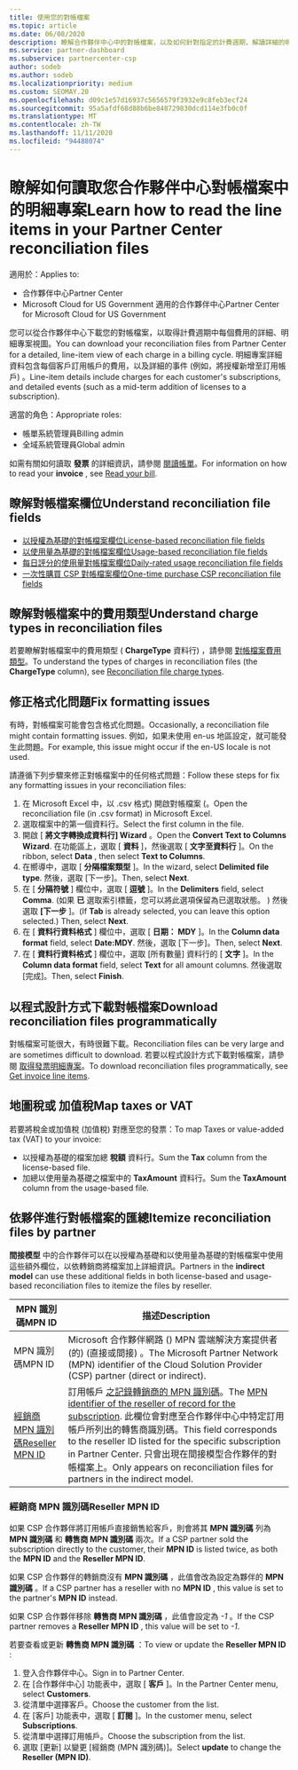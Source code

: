 ```yaml
---
title: 使用您的對帳檔案
ms.topic: article
ms.date: 06/08/2020
description: 瞭解合作夥伴中心中的對帳檔案，以及如何針對指定的計費週期，解讀詳細的明細專案查看費用。
ms.service: partner-dashboard
ms.subservice: partnercenter-csp
author: sodeb
ms.author: sodeb
ms.localizationpriority: medium
ms.custom: SEOMAY.20
ms.openlocfilehash: d09c1e57d16937c5656579f3932e9c8feb3ecf24
ms.sourcegitcommit: 95a5afdf68d88b6be848729830dcd114e3fb0c0f
ms.translationtype: MT
ms.contentlocale: zh-TW
ms.lasthandoff: 11/11/2020
ms.locfileid: "94488074"
---
```

# <a name="learn-how-to-read-the-line-items-in-your-partner-center-reconciliation-files"></a><span data-ttu-id="5ad0f-103">瞭解如何讀取您合作夥伴中心對帳檔案中的明細專案</span><span class="sxs-lookup"><span data-stu-id="5ad0f-103">Learn how to read the line items in your Partner Center reconciliation files</span></span>

<span data-ttu-id="5ad0f-104">適用於：</span><span class="sxs-lookup"><span data-stu-id="5ad0f-104">Applies to:</span></span>

- <span data-ttu-id="5ad0f-105">合作夥伴中心</span><span class="sxs-lookup"><span data-stu-id="5ad0f-105">Partner Center</span></span>
- <span data-ttu-id="5ad0f-106">Microsoft Cloud for US Government 適用的合作夥伴中心</span><span class="sxs-lookup"><span data-stu-id="5ad0f-106">Partner Center for Microsoft Cloud for US Government</span></span>

<span data-ttu-id="5ad0f-107">您可以從合作夥伴中心下載您的對帳檔案，以取得計費週期中每個費用的詳細、明細專案視圖。</span><span class="sxs-lookup"><span data-stu-id="5ad0f-107">You can download your reconciliation files from Partner Center for a detailed, line-item view of each charge in a billing cycle.</span></span> <span data-ttu-id="5ad0f-108">明細專案詳細資料包含每個客戶訂用帳戶的費用，以及詳細的事件 (例如，將授權新增至訂用帳戶) 。</span><span class="sxs-lookup"><span data-stu-id="5ad0f-108">Line-item details include charges for each customer's subscriptions, and detailed events (such as a mid-term addition of licenses to a subscription).</span></span>

<span data-ttu-id="5ad0f-109">適當的角色：</span><span class="sxs-lookup"><span data-stu-id="5ad0f-109">Appropriate roles:</span></span>

- <span data-ttu-id="5ad0f-110">帳單系統管理員</span><span class="sxs-lookup"><span data-stu-id="5ad0f-110">Billing admin</span></span>
- <span data-ttu-id="5ad0f-111">全域系統管理員</span><span class="sxs-lookup"><span data-stu-id="5ad0f-111">Global admin</span></span>

<span data-ttu-id="5ad0f-112">如需有關如何讀取 **發票** 的詳細資訊，請參閱 [閱讀帳單](read-your-bill.md)。</span><span class="sxs-lookup"><span data-stu-id="5ad0f-112">For information on how to read your **invoice** , see [Read your bill](read-your-bill.md).</span></span>

## <a name="understand-reconciliation-file-fields"></a><span data-ttu-id="5ad0f-113">瞭解對帳檔案欄位</span><span class="sxs-lookup"><span data-stu-id="5ad0f-113">Understand reconciliation file fields</span></span>

- [<span data-ttu-id="5ad0f-114">以授權為基礎的對帳檔案欄位</span><span class="sxs-lookup"><span data-stu-id="5ad0f-114">License-based reconciliation file fields</span></span>](license-based-recon-files.md)
- [<span data-ttu-id="5ad0f-115">以使用量為基礎的對帳檔案欄位</span><span class="sxs-lookup"><span data-stu-id="5ad0f-115">Usage-based reconciliation file fields</span></span>](usage-based-recon-files.md)
- [<span data-ttu-id="5ad0f-116">每日評分的使用量對帳檔案欄位</span><span class="sxs-lookup"><span data-stu-id="5ad0f-116">Daily-rated usage reconciliation file fields</span></span>](daily-rated-usage-recon-files.md)
- [<span data-ttu-id="5ad0f-117">一次性購買 CSP 對帳檔案欄位</span><span class="sxs-lookup"><span data-stu-id="5ad0f-117">One-time purchase CSP reconciliation file fields</span></span>](modern-invoice-reconciliation-file.md)

## <a name="understand-charge-types-in-reconciliation-files"></a><span data-ttu-id="5ad0f-118">瞭解對帳檔案中的費用類型</span><span class="sxs-lookup"><span data-stu-id="5ad0f-118">Understand charge types in reconciliation files</span></span>

<span data-ttu-id="5ad0f-119">若要瞭解對帳檔案中的費用類型 ( **ChargeType** 資料行) ，請參閱 [對帳檔案費用類型](recon-file-charge-types.md)。</span><span class="sxs-lookup"><span data-stu-id="5ad0f-119">To understand the types of charges in reconciliation files (the **ChargeType** column), see [Reconciliation file charge types](recon-file-charge-types.md).</span></span>

## <a name="fix-formatting-issues"></a><span data-ttu-id="5ad0f-120">修正格式化問題</span><span class="sxs-lookup"><span data-stu-id="5ad0f-120">Fix formatting issues</span></span>

<span data-ttu-id="5ad0f-121">有時，對帳檔案可能會包含格式化問題。</span><span class="sxs-lookup"><span data-stu-id="5ad0f-121">Occasionally, a reconciliation file might contain formatting issues.</span></span> <span data-ttu-id="5ad0f-122">例如，如果未使用 en-us 地區設定，就可能發生此問題。</span><span class="sxs-lookup"><span data-stu-id="5ad0f-122">For example, this issue might occur if the en-US locale is not used.</span></span>

<span data-ttu-id="5ad0f-123">請遵循下列步驟來修正對帳檔案中的任何格式問題：</span><span class="sxs-lookup"><span data-stu-id="5ad0f-123">Follow these steps for fix any formatting issues in your reconciliation files:</span></span>

1. <span data-ttu-id="5ad0f-124">在 Microsoft Excel 中，以 .csv 格式) 開啟對帳檔案 (。</span><span class="sxs-lookup"><span data-stu-id="5ad0f-124">Open the reconciliation file (in .csv format) in Microsoft Excel.</span></span>
2. <span data-ttu-id="5ad0f-125">選取檔案中的第一個資料行。</span><span class="sxs-lookup"><span data-stu-id="5ad0f-125">Select the first column in the file.</span></span>
3. <span data-ttu-id="5ad0f-126">開啟 [ **將文字轉換成資料行] Wizard** 。</span><span class="sxs-lookup"><span data-stu-id="5ad0f-126">Open the **Convert Text to Columns Wizard**.</span></span> <span data-ttu-id="5ad0f-127">在功能區上，選取 [ **資料** ]，然後選取 [ **文字至資料行** ]。</span><span class="sxs-lookup"><span data-stu-id="5ad0f-127">On the ribbon, select **Data** , then select **Text to Columns**.</span></span>
4. <span data-ttu-id="5ad0f-128">在嚮導中，選取 [ **分隔檔案類型** ]。</span><span class="sxs-lookup"><span data-stu-id="5ad0f-128">In the wizard, select **Delimited file type**.</span></span> <span data-ttu-id="5ad0f-129">然後，選取 [下一步]。</span><span class="sxs-lookup"><span data-stu-id="5ad0f-129">Then, select **Next**.</span></span>
5. <span data-ttu-id="5ad0f-130">在 [ **分隔符號** ] 欄位中，選取 [ **逗號** ]。</span><span class="sxs-lookup"><span data-stu-id="5ad0f-130">In the **Delimiters** field, select **Comma**.</span></span> <span data-ttu-id="5ad0f-131"> (如果 **已** 選取索引標籤，您可以將此選項保留為已選取狀態。 ) 然後選取 **[下一步** ]。</span><span class="sxs-lookup"><span data-stu-id="5ad0f-131">(If **Tab** is already selected, you can leave this option selected.) Then, select **Next**.</span></span>
6. <span data-ttu-id="5ad0f-132">在 [ **資料行資料格式** ] 欄位中，選取 [ **日期： MDY** ]。</span><span class="sxs-lookup"><span data-stu-id="5ad0f-132">In the **Column data format** field, select **Date:MDY**.</span></span> <span data-ttu-id="5ad0f-133">然後，選取 [下一步]。</span><span class="sxs-lookup"><span data-stu-id="5ad0f-133">Then, select **Next**.</span></span>
7. <span data-ttu-id="5ad0f-134">在 [ **資料行資料格式** ] 欄位中，選取 [所有數量] 資料行的 [ **文字** ]。</span><span class="sxs-lookup"><span data-stu-id="5ad0f-134">In the **Column data format** field, select **Text** for all amount columns.</span></span> <span data-ttu-id="5ad0f-135">然後選取 [完成]。</span><span class="sxs-lookup"><span data-stu-id="5ad0f-135">Then, select **Finish**.</span></span>

## <a name="download-reconciliation-files-programmatically"></a><span data-ttu-id="5ad0f-136">以程式設計方式下載對帳檔案</span><span class="sxs-lookup"><span data-stu-id="5ad0f-136">Download reconciliation files programmatically</span></span>

<span data-ttu-id="5ad0f-137">對帳檔案可能很大，有時很難下載。</span><span class="sxs-lookup"><span data-stu-id="5ad0f-137">Reconciliation files can be very large and are sometimes difficult to download.</span></span> <span data-ttu-id="5ad0f-138">若要以程式設計方式下載對帳檔案，請參閱 [取得發票明細專案](/partner-center/develop/get-invoiceline-items)。</span><span class="sxs-lookup"><span data-stu-id="5ad0f-138">To download reconciliation files programmatically, see [Get invoice line items](/partner-center/develop/get-invoiceline-items).</span></span>

## <a name="map-taxes-or-vat"></a><span data-ttu-id="5ad0f-139">地圖稅或 加值稅</span><span class="sxs-lookup"><span data-stu-id="5ad0f-139">Map taxes or VAT</span></span>

<span data-ttu-id="5ad0f-140">若要將稅金或加值稅 (加值稅) 對應至您的發票：</span><span class="sxs-lookup"><span data-stu-id="5ad0f-140">To map Taxes or value-added tax (VAT) to your invoice:</span></span>

- <span data-ttu-id="5ad0f-141">以授權為基礎的檔案加總 **稅額** 資料行。</span><span class="sxs-lookup"><span data-stu-id="5ad0f-141">Sum the **Tax** column from the license-based file.</span></span>
- <span data-ttu-id="5ad0f-142">加總以使用量為基礎之檔案中的 **TaxAmount** 資料行。</span><span class="sxs-lookup"><span data-stu-id="5ad0f-142">Sum the **TaxAmount** column from the usage-based file.</span></span>

## <a name="itemize-reconciliation-files-by-partner"></a><span data-ttu-id="5ad0f-143">依夥伴進行對帳檔案的匯總</span><span class="sxs-lookup"><span data-stu-id="5ad0f-143">Itemize reconciliation files by partner</span></span>

<span data-ttu-id="5ad0f-144">**間接模型** 中的合作夥伴可以在以授權為基礎和以使用量為基礎的對帳檔案中使用這些額外欄位，以依轉銷商將檔案加上詳細資訊。</span><span class="sxs-lookup"><span data-stu-id="5ad0f-144">Partners in the **indirect model** can use these additional fields in both license-based and usage-based reconciliation files to itemize the files by reseller.</span></span>

| <span data-ttu-id="5ad0f-145">MPN 識別碼</span><span class="sxs-lookup"><span data-stu-id="5ad0f-145">MPN ID</span></span> | <span data-ttu-id="5ad0f-146">描述</span><span class="sxs-lookup"><span data-stu-id="5ad0f-146">Description</span></span> |
| ------ | ----------- |
| <span data-ttu-id="5ad0f-147">MPN 識別碼</span><span class="sxs-lookup"><span data-stu-id="5ad0f-147">MPN ID</span></span> | <span data-ttu-id="5ad0f-148">Microsoft 合作夥伴網路 () MPN 雲端解決方案提供者 (的)  (直接或間接) 。</span><span class="sxs-lookup"><span data-stu-id="5ad0f-148">The Microsoft Partner Network (MPN) identifier of the Cloud Solution Provider (CSP) partner (direct or indirect).</span></span> |
| [<span data-ttu-id="5ad0f-149">經銷商 MPN 識別碼</span><span class="sxs-lookup"><span data-stu-id="5ad0f-149">Reseller MPN ID</span></span>](#reseller-mpn-id) | <span data-ttu-id="5ad0f-150">訂用帳戶 [之記錄轉銷商的 MPN 識別碼](#reseller-mpn-id)。</span><span class="sxs-lookup"><span data-stu-id="5ad0f-150">The [MPN identifier of the reseller of record for the subscription](#reseller-mpn-id).</span></span> <span data-ttu-id="5ad0f-151">此欄位會對應至合作夥伴中心中特定訂用帳戶所列出的轉售商識別碼。</span><span class="sxs-lookup"><span data-stu-id="5ad0f-151">This field corresponds to the reseller ID listed for the specific subscription in Partner Center.</span></span> <span data-ttu-id="5ad0f-152">只會出現在間接模型合作夥伴的對帳檔案上。</span><span class="sxs-lookup"><span data-stu-id="5ad0f-152">Only appears on reconciliation files for partners in the indirect model.</span></span> |

### <a name="reseller-mpn-id"></a><span data-ttu-id="5ad0f-153">經銷商 MPN 識別碼</span><span class="sxs-lookup"><span data-stu-id="5ad0f-153">Reseller MPN ID</span></span>

<span data-ttu-id="5ad0f-154">如果 CSP 合作夥伴將訂用帳戶直接銷售給客戶，則會將其 **MPN 識別碼** 列為 **MPN 識別碼** 和 **轉售商 MPN 識別碼** 兩次。</span><span class="sxs-lookup"><span data-stu-id="5ad0f-154">If a CSP partner sold the subscription directly to the customer, their **MPN ID** is listed twice, as both the **MPN ID** and the **Reseller MPN ID**.</span></span>

<span data-ttu-id="5ad0f-155">如果 CSP 合作夥伴的轉銷商沒有 **MPN 識別碼** ，此值會改為設定為夥伴的 **MPN 識別碼** 。</span><span class="sxs-lookup"><span data-stu-id="5ad0f-155">If a CSP partner has a reseller with no **MPN ID** , this value is set to the partner's **MPN ID** instead.</span></span>

<span data-ttu-id="5ad0f-156">如果 CSP 合作夥伴移除 **轉售商 MPN 識別碼** ，此值會設定為 *-1* 。</span><span class="sxs-lookup"><span data-stu-id="5ad0f-156">If the CSP partner removes a **Reseller MPN ID** , this value will be set to *-1*.</span></span>

<span data-ttu-id="5ad0f-157">若要查看或更新 **轉售商 MPN 識別碼** ：</span><span class="sxs-lookup"><span data-stu-id="5ad0f-157">To view or update the **Reseller MPN ID** :</span></span>

1. <span data-ttu-id="5ad0f-158">登入合作夥伴中心。</span><span class="sxs-lookup"><span data-stu-id="5ad0f-158">Sign in to Partner Center.</span></span>
2. <span data-ttu-id="5ad0f-159">在 [合作夥伴中心] 功能表中，選取 [ **客戶** ]。</span><span class="sxs-lookup"><span data-stu-id="5ad0f-159">In the Partner Center menu, select **Customers**.</span></span>
3. <span data-ttu-id="5ad0f-160">從清單中選擇客戶。</span><span class="sxs-lookup"><span data-stu-id="5ad0f-160">Choose the customer from the list.</span></span>
4. <span data-ttu-id="5ad0f-161">在 [客戶] 功能表中，選取 [ **訂閱** ]。</span><span class="sxs-lookup"><span data-stu-id="5ad0f-161">In the customer menu, select **Subscriptions**.</span></span>
5. <span data-ttu-id="5ad0f-162">從清單中選擇訂用帳戶。</span><span class="sxs-lookup"><span data-stu-id="5ad0f-162">Choose the subscription from the list.</span></span>
6. <span data-ttu-id="5ad0f-163">選取 \[更新\] 以變更 \[經銷商 (MPN 識別碼)\]。</span><span class="sxs-lookup"><span data-stu-id="5ad0f-163">Select **update** to change the **Reseller (MPN ID)**.</span></span>